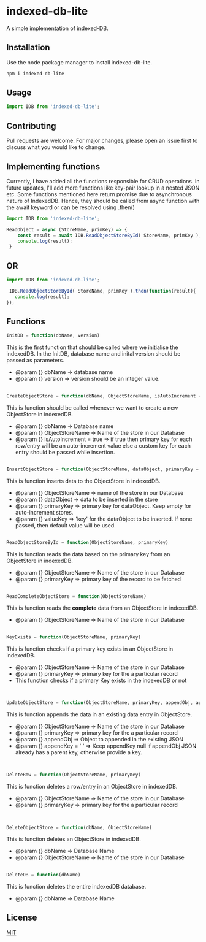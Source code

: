 # indexed-db-lite

A simple implementation of indexed-DB.

## Installation

Use the node package manager to install indexed-db-lite.

```bash
npm i indexed-db-lite
```

## Usage

```javascript
import IDB from 'indexed-db-lite';
```

## Contributing
Pull requests are welcome. For major changes, please open an issue first to discuss what you would like to change.


## Implementing functions

Currently, I have added all the functions responsible for CRUD operations.
In future updates, I'll add more functions like key-pair lookup in a nested JSON etc.
Some functions mentioned here return promise due to asynchronous nature of IndexedDB.
Hence, they should be called from async function with the await keyword or 
can be resolved using .then() 

```javascript
import IDB from 'indexed-db-lite';

ReadObject = async (StoreName, primKey) => {
    const result = await IDB.ReadObjectStoreById( StoreName, primKey );
    console.log(result);
 }
```
## OR
```javascript
import IDB from 'indexed-db-lite';

 IDB.ReadObjectStoreById( StoreName, primKey ).then(function(result){
   console.log(result);
});
```





## Functions
```javascript
InitDB = function(dbName, version)
```
 This is the first function that should be called where we initialise the indexedDB.
In the InitDB, database name and inital version should be passed as parameters.
 * @param  {} dbName => database name
 * @param  {} version => version should be an integer value.


##
```javascript
CreateObjectStore = function(dbName, ObjectStoreName, isAutoIncrement = true)
```
 This is function should be called whenever we want to create a new ObjectStore in indexedDB.
 * @param  {} dbName => Database name
 * @param  {} ObjectStoreName => Name of the store in our Database
 * @param  {} isAutoIncrement = true => if true then primary key for each row/entry will be an auto-increment value else a custom key for each entry should be passed while insertion.

##
```javascript
InsertObjectStore = function(ObjectStoreName, dataObject, primaryKey = '', valueKey = 'data') 
```
 This is function inserts data to the ObjectStore in indexedDB.
 * @param  {} ObjectStoreName => name of the store in our Database
 * @param  {} dataObject => data to be inserted in the store
 * @param  {} primaryKey => primary key for dataObject. Keep empty for auto-increment stores.
 * @param  {} valueKey => 'key' for the dataObject to be inserted. If none passed, then default value will be used.


##
```javascript
ReadObjectStoreById = function(ObjectStoreName, primaryKey)
```


  This is function reads the data based on the primary key from an ObjectStore in indexedDB.
 * @param  {} ObjectStoreName => Name of the store in our Database
 * @param  {} primaryKey => primary key of the record to be fetched

##

```javascript
ReadCompleteObjectStore = function(ObjectStoreName) 
```

 This is function reads the **complete** data from an ObjectStore in indexedDB.
 * @param  {} ObjectStoreName => Name of the store in our Database



##
```javascript
KeyExists = function(ObjectStoreName, primaryKey) 
```
 This is function checks if a primary key exists in an ObjectStore in indexedDB.
 * @param  {} ObjectStoreName => Name of the store in our Database
 * @param  {} primaryKey => primary key for the a particular record
 * This function checks if a primary Key exists in the indexedDB or not
 



##
```javascript

UpdateObjectStore = function(ObjectStoreName, primaryKey, appendObj, appendKey = '')
```


 This is function appends the data in an existing data entry in ObjectStore.

 * @param  {} ObjectStoreName => Name of the store in our Database
 * @param  {} primaryKey => primary key for the a particular record
 * @param  {} appendObj => Object to appended in the existing JSON
 * @param  {} appendKey = ' ' =>  Keep appendKey null if appendObj JSON already has a parent key, otherwise provide a key.




##
```javascript

DeleteRow = function(ObjectStoreName, primaryKey)
```
 This is function deletes a row/entry in an ObjectStore in indexedDB.

 * @param  {} ObjectStoreName => Name of the store in our Database
 * @param  {} primaryKey => primary key for the a particular record


##
```javascript

DeleteObjectStore = function(dbName, ObjectStoreName)
```


 This is function deletes an ObjectStore in indexedDB.
 * @param  {} dbName => Database Name
 * @param  {} ObjectStoreName => Name of the store in our Database


##
```javascript
DeleteDB = function(dbName)
 ```


 
This is function deletes the entire indexedDB database.
 * @param  {} dbName => Database Name

##


## License
[MIT](https://choosealicense.com/licenses/mit/)
